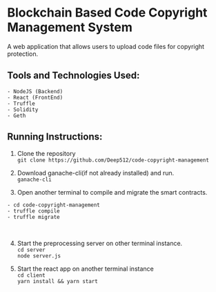# Blockchain Based Code Copyright Management System
A web application that allows users to upload code files for copyright protection.<br />

## Tools and Technologies Used:
```
- NodeJS (Backend)
- React (FrontEnd)
- Truffle
- Solidity
- Geth
```

## Running Instructions:
1. Clone the repository<br />
`git clone https://github.com/Deep512/code-copyright-management`<br />

2. Download ganache-cli(if not already installed) and run.<br />
`ganache-cli`<br />

3. Open another terminal to compile and migrate the smart contracts.<br />
```
- cd code-copyright-management
- truffle compile
- truffle migrate
```
<br />

4. Start the preprocessing server on other terminal instance.<br />
`cd server`<br />
`node server.js`<br />

5. Start the react app on another terminal instance<br />
`cd client`<br />
`yarn install && yarn start`<br />
